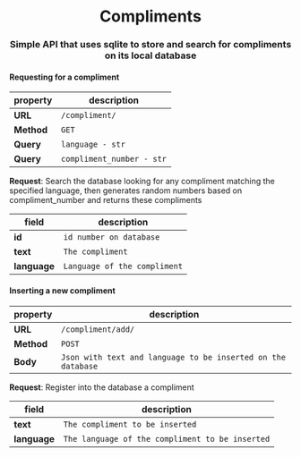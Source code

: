 <div align=center><h1> Compliments </h1></div>
<h3 align=center>Simple API that uses sqlite to store and search for compliments on its local database</h3>
<h4>Requesting for a compliment</h4>

|property|description|
|---|---|
|**URL** | `/compliment/`|
|**Method** | `GET`|
|**Query** | `language - str`|
|**Query** | `compliment_number - str`|


**Request**: Search the database looking for any compliment matching the specified language, then generates random numbers based on compliment_number and returns these compliments

|field|description|
|---|---|
|**id** | `id number on database`|
|**text** | `The compliment`|
|**language** | `Language of the compliment`|

<h4>Inserting a new compliment</h4>

|property|description|
|---|---|
|**URL** | `/compliment/add/`|
|**Method** | `POST`|
|**Body** | `Json with text and language to be inserted on the database`|

**Request**: Register into the database a compliment

|field|description|
|---|---|
|**text** | `The compliment to be inserted`|
|**language** | `The language of the compliment to be inserted`|
